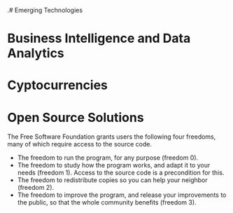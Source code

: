 .# Emerging Technologies

# Business Intelligence and Data Analytics
 
# Cyptocurrencies

# Open Source Solutions

The Free Software Foundation grants users the following four freedoms, many of which require access to the source code.

* The freedom to run the program, for any purpose (freedom 0).
* The freedom to study how the program works, and adapt it to your needs (freedom 1). Access to the source code is a precondition for this.
* The freedom to redistribute copies so you can help your neighbor (freedom 2).
* The freedom to improve the program, and release your improvements to the public, so that the whole community benefits (freedom 3). 